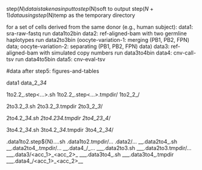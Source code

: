 
step$(N)data is taken as input to step$(N)soft to output step$(N+1)data using step$(N)temp as the temporary directory

for a set of cells derived from the same donor (e.g., human subject):
    data1: sra-raw-fastq
      run data1to2bin
    data2: ref-aligned-bam with two germline haplotypes
      run data2to3bin (oocyte-variation-1: merging (PB1, PB2, FPN) data; oocyte-variation-2: separating (PB1, PB2, FPN) data)
    data3: ref-aligned-bam with simulated copy numbers
      run data3to4bin
    data4: cnv-call-tsv
      run data4to5bin
    data5: cnv-eval-tsv

#data  after step5: figures-and-tables

data1
data\_2_<donor>_3_<sampleType>_<avgSpotLen>_<cellLine>_4_<tool>

1to2.2_<donor>.step<...>.sh
1to2.2_<donor>.step<...>.tmpdir/
1to2_2_<donor>/

2to3.2_<donor>_3_<sampleType>_<avgSpotLen>_<cellLine>.sh
2to3.2_<donor>_3_<sampleType>_<avgSpotLen>_<cellLine>.tmpdir
2to3_2_<donor>_3_<sampleType>_<avgSpotLen>_<cellLine>/

2to4.2_<donor>_3_<sampleType>_<avgSpotLen>_4_<tool>.sh
2to4.2_<donor>_3_<sampleType>_<avgSpotLen>_4_<tool>.tmpdir
2to4_2_<donor>_3_<sampleType>_<avgSpotLen>_4_<tool>/

3to4.2_<donor>_3_<sampleType>_<avgSpotLen>_<cellLine>_4_<tool>.sh
3to4.2_<donor>_3_<sampleType>_<avgSpotLen>_<cellLine>_4_<tool>.tmpdir
3to4_2_<donor>_3_<sampleType>_<avgSpotLen>_<cellLine>_4_<tool>/

<donor>.data1to2.step${N}....sh
<donor>.data1to2.tmpdir/...
<donor>.data2/<acc>...
<donor>\_<sampleType>\_<avgSpotLen>.data2to4\_<tool>.sh
<donor>\_<sampleType>\_<avgSpotLen>.data2to4\_<tool>.tmpdir/...
<donor>\_<sampleType>\_<avgSpotLen>.data4\_<tool>/<acc>\_<tool>...
<donor>\_<sampleType>\_<avgSpotLen>\_<cellLine>.data2to3.sh
<donor>\_<sampleType>\_<avgSpotLen>\_<cellLine>.data2to3.tmpdir/...
<donor>\_<sampleType>\_<avgSpotLen>\_<cellLine>.data3/<acc_1>\_<acc_2>\_<cellLine>
<donor>\_<sampleType>\_<avgSpotLen>\_<cellLine>.data3to4\_<tool>.sh
<donor>\_<sampleType>\_<avgSpotLen>\_<cellLine>.data3to4\_<tool>.tmpdir
<donor>\_<sampleType>\_<avgSpotLen>\_<cellLine>.data4\_<tool>/<acc_1>\_<acc_2>\_<cellLine>\_<tool>

